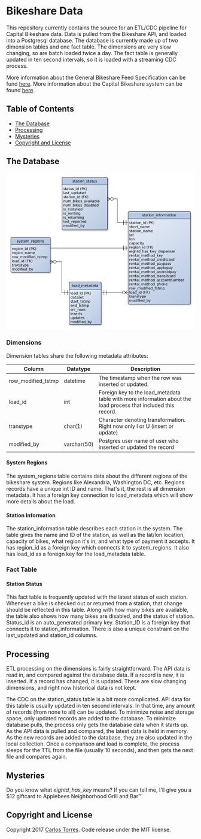 # Bikeshare Data
This repository currently contains the source for an ETL/CDC pipeline for Capital Bikeshare data. Data is pulled from the Bikeshare API, and loaded into a Postgresql database. The database is currently made up of two dimension tables and one fact table. The dimensions are very slow changing, so are batch loaded twice a day. The fact table is generally updated in ten second intervals, so it is loaded with a streaming CDC process.

More information about the General Bikeshare Feed Specification can be fund [here](https://github.com/NABSA/gbfs/blob/master/gbfs.md). More information about the Capital Bikeshare system can be found [here](https://www.capitalbikeshare.com/). 

## Table of Contents
- [The Database](#thedatabase)
- [Processing](#processing)
- [Mysteries](#mysteries)
- [Copyright and License](#copyright-and-license)

## The Database
![Bikeshare ERD](docs/bikeshare_erd.png)

### Dimensions
Dimension tables share the following metadata attributes:

| Column			| Datatype		| Description											|
| ----------------- | ------------- | ----------------------------------------------------- | 
| row_modified_tstmp| datetime  	| The timestamp when the row was inserted or updated. 	|
| load_id			| int 			| Foreign key to the load_metadata table with more information about the load process that included this record.|
| transtype			| char(1)		| Character denoting transformation. Right now only I or U (insert or update) |
| modified_by		| varchar(50) 	| Postgres user name of user who inserted or updated the record |

#### System Regions
The system_regions table contains data about the different regions of the bikeshare system. Regions like Alexandria, Washington DC, etc. Regions records have a unique int ID and name. That's it, the rest is all dimension metadata. It has a foreign key connection to load_metadata which will show more details about the load.

#### Station Information
The station_information table describes each station in the system. The table gives the name and ID of the station, as well as the lat/lon location, capacity of bikes, what region it's in, and what type of payment it accepts. It has region_id as a foreign key which connects it to system_regions. It also has load_id as a foreign key for the load_metadata table.

### Fact Table
#### Station Status
This fact table is frequently updated with the latest status of each station. Whenever a bike is checked out or returned from a station, that change should be reflected in this table. Along with how many bikes are available, the table also shows how many bikes are disabled, and the status of station. Status_id is an auto_generated primary key. Station_ID is a foreign key that connects it to station_information. There is also a unique constraint on the last_updated and station_id columns.

## Processing
ETL processing on the dimensions is fairly straightforward. The API data is read in, and compared against the database data. If a record is new, it is inserted. If a record has changed, it is updated. These are slow changing dimensions, and right now historical data is not kept.

The CDC on the station_status table is a bit more complicated. API data for this table is usually updated in ten second intervals. In that time, any amount of records (from none to all) can be updated. To minimize noise and storage space, only updated records are added to the database. To minimize database pulls, the process only gets the database data when it starts up. As the API data is pulled and compared, the latest data is held in memory. As the new records are added to the database, they are also updated in the local collection. Once a comparison and load is complete, the process sleeps for the TTL from the file (usually 10 seconds), and then gets the next file and compares again.

## Mysteries
Do you know what *eightd_has_key* means? If you can tell me, I'll give you a $12 giftcard to Applebees Neighborhood Grill and Bar™. 

## Copyright and License
Copyright 2017 [Carlos Torres](http://carlostorres.codes). Code release under the MIT license.